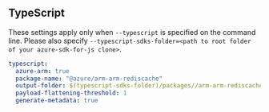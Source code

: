 ## TypeScript

These settings apply only when `--typescript` is specified on the command line.
Please also specify `--typescript-sdks-folder=<path to root folder of your azure-sdk-for-js clone>`.

``` yaml $(typescript)
typescript:
  azure-arm: true
  package-name: "@azure/arm-arm-rediscache"
  output-folder: $(typescript-sdks-folder)/packages//arm-arm-rediscache"
  payload-flattening-threshold: 1
  generate-metadata: true
```
